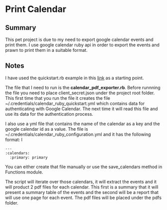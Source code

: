 # Print Calendar

## Summary

This pet project is due to my need to export google calendar events and print 
them. I use google calendar ruby api in order to export the events and prawn to 
print them in a suitable format.

## Notes

I have used the quickstart.rb example in this 
[link](https://developers.google.com/google-apps/calendar/quickstart/ruby) as a 
starting point.

The file that I need to run is the **calendar_pdf_exporter.rb**. Before runnning
the file you need to place client_secret.json under the project root folder.
This first time that you run the file it creates the file 
~/.credentials/calendar_ruby_quickstart.yml which contains data for 
authenticating with Google Calendar. The next time it will read this file and use
its data for the authentication process.

I also use a yml file that contains the name of the calendar as a key and the 
google calendar id as a value. The file is 
~/.credentials/calendar_ruby_configuration.yml and it has the following format:
I 
```
---
:calendars:
  :primary: primary
```

You can either create that file manually or use the save_calendars method in 
Functions module.

The script will iterate over those calendars, it will extract the events and it
will product 2 pdf files for each calendar. This first is a summary that it will
present a summary table of the events and the second will be a report that will
use one page for each event. The pdf files will be placed under the pdfs folder.

